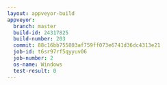 ```yaml
---
layout: appveyor-build
appveyor:
  branch: master
  build-id: 24317825
  build-number: 203
  commit: 88c16bb755803af759ff073e6741d36dc4313e21
  job-id: t6sr97rf5qyyuv06
  job-number: 2
  os-name: Windows
  test-result: 0
---
```

